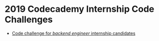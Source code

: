 # 2019 Codecademy Internship Code Challenges

* [Code challenge for *backend engineer* internship candidates](https://github.com/Codecademy/internship-code-challenge/tree/master/backend)
